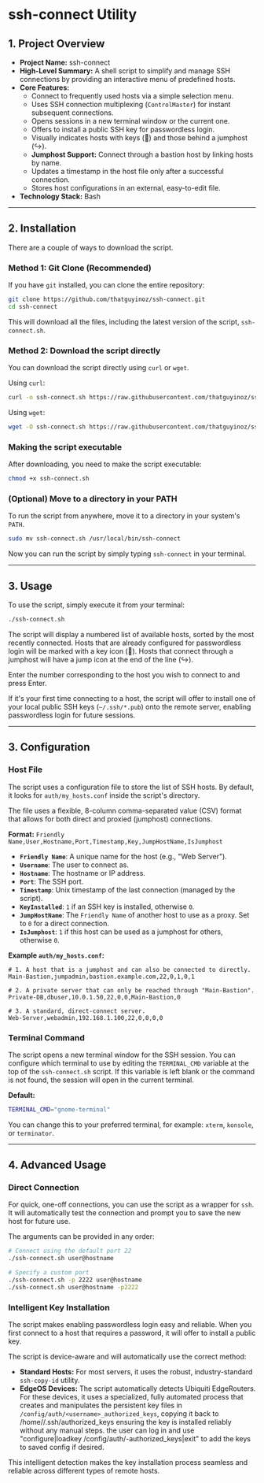 # ssh-connect Utility

## 1. Project Overview

*   **Project Name:** ssh-connect
*   **High-Level Summary:** A shell script to simplify and manage SSH connections by providing an interactive menu of predefined hosts.
*   **Core Features:**
    *   Connect to frequently used hosts via a simple selection menu.
    *   Uses SSH connection multiplexing (`ControlMaster`) for instant subsequent connections.
    *   Opens sessions in a new terminal window or the current one.
    *   Offers to install a public SSH key for passwordless login.
    *   Visually indicates hosts with keys (🔑) and those behind a jumphost (↪️).
    *   **Jumphost Support:** Connect through a bastion host by linking hosts by name.
    *   Updates a timestamp in the host file only after a successful connection.
    *   Stores host configurations in an external, easy-to-edit file.
*   **Technology Stack:** Bash

---

## 2. Installation

There are a couple of ways to download the script.

### Method 1: Git Clone (Recommended)

If you have `git` installed, you can clone the entire repository:

```bash
git clone https://github.com/thatguyinoz/ssh-connect.git
cd ssh-connect
```

This will download all the files, including the latest version of the script, `ssh-connect.sh`.

### Method 2: Download the script directly

You can download the script directly using `curl` or `wget`.

Using `curl`:
```bash
curl -o ssh-connect.sh https://raw.githubusercontent.com/thatguyinoz/ssh_connect/master/scripts/ssh-connect.0.19.sh
```

Using `wget`:
```bash
wget -O ssh-connect.sh https://raw.githubusercontent.com/thatguyinoz/ssh_connect/master/scripts/ssh-connect.0.19.sh
```

### Making the script executable

After downloading, you need to make the script executable:

```bash
chmod +x ssh-connect.sh
```

### (Optional) Move to a directory in your PATH

To run the script from anywhere, move it to a directory in your system's `PATH`.

```bash
sudo mv ssh-connect.sh /usr/local/bin/ssh-connect
```

Now you can run the script by simply typing `ssh-connect` in your terminal.

---

## 3. Usage

To use the script, simply execute it from your terminal:

```bash
./ssh-connect.sh
```

The script will display a numbered list of available hosts, sorted by the most recently connected. Hosts that are already configured for passwordless login will be marked with a key icon (🔑). Hosts that connect through a jumphost will have a jump icon at the end of the line (↪️).

Enter the number corresponding to the host you wish to connect to and press Enter.

If it's your first time connecting to a host, the script will offer to install one of your local public SSH keys (`~/.ssh/*.pub`) onto the remote server, enabling passwordless login for future sessions.

---

## 3. Configuration

### Host File

The script uses a configuration file to store the list of SSH hosts. By default, it looks for `auth/my_hosts.conf` inside the script's directory.

The file uses a flexible, 8-column comma-separated value (CSV) format that allows for both direct and proxied (jumphost) connections.

**Format:**
`Friendly Name,User,Hostname,Port,Timestamp,Key,JumpHostName,IsJumphost`

*   **`Friendly Name`**: A unique name for the host (e.g., "Web Server").
*   **`Username`**: The user to connect as.
*   **`Hostname`**: The hostname or IP address.
*   **`Port`**: The SSH port.
*   **`Timestamp`**: Unix timestamp of the last connection (managed by the script).
*   **`KeyInstalled`**: `1` if an SSH key is installed, otherwise `0`.
*   **`JumpHostName`**: The `Friendly Name` of another host to use as a proxy. Set to `0` for a direct connection.
*   **`IsJumphost`**: `1` if this host can be used as a jumphost for others, otherwise `0`.

**Example `auth/my_hosts.conf`:**
```
# 1. A host that is a jumphost and can also be connected to directly.
Main-Bastion,jumpadmin,bastion.example.com,22,0,1,0,1

# 2. A private server that can only be reached through "Main-Bastion".
Private-DB,dbuser,10.0.1.50,22,0,0,Main-Bastion,0

# 3. A standard, direct-connect server.
Web-Server,webadmin,192.168.1.100,22,0,0,0,0
```

### Terminal Command

The script opens a new terminal window for the SSH session. You can configure which terminal to use by editing the `TERMINAL_CMD` variable at the top of the `ssh-connect.sh` script. If this variable is left blank or the command is not found, the session will open in the current terminal.

**Default:**
```bash
TERMINAL_CMD="gnome-terminal"
```

You can change this to your preferred terminal, for example: `xterm`, `konsole`, or `terminator`.

---

## 4. Advanced Usage

### Direct Connection

For quick, one-off connections, you can use the script as a wrapper for `ssh`. It will automatically test the connection and prompt you to save the new host for future use.

The arguments can be provided in any order:

```bash
# Connect using the default port 22
./ssh-connect.sh user@hostname

# Specify a custom port
./ssh-connect.sh -p 2222 user@hostname
./ssh-connect.sh user@hostname -p2222
```

### Intelligent Key Installation

The script makes enabling passwordless login easy and reliable. When you first connect to a host that requires a password, it will offer to install a public key.

The script is device-aware and will automatically use the correct method:

*   **Standard Hosts:** For most servers, it uses the robust, industry-standard `ssh-copy-id` utility.
*   **EdgeOS Devices:** The script automatically detects Ubiquiti EdgeRouters. For these devices, it uses a specialized, fully automated process that creates and manipulates the persistent key files in `/config/auth/<username>_authorized_keys`, copying it back to /home/<user>/.ssh/authorized_keys ensuring the key is installed reliably without any manual steps. the user can log in and use "configure|loadkey <username> /config/auth/<user>-authorized_keys|exit" to add the keys to saved config if desired.

This intelligent detection makes the key installation process seamless and reliable across different types of remote hosts.
